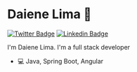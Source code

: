 # Daiene Lima  🚀

[![Twitter Badge](https://img.shields.io/badge/-@daieneliima-1ca0f1?style=flat-square&labelColor=1ca0f1&logo=twitter&logoColor=white&link=https://twitter.com/daieneliima)](https://twitter.com/daieneliima) 
[![Linkedin Badge](https://img.shields.io/badge/-daienelima-blue?style=flat-square&logo=Linkedin&logoColor=white&link=https://www.linkedin.com/in/daiene-lima/)](https://www.linkedin.com/in/daiene-lima/) 

I'm Daiene Lima.
I'm a full stack developer

- :computer:  Java, Spring Boot, Angular
